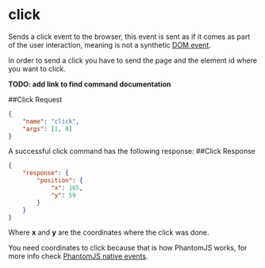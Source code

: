 click
========
Sends a click event to the browser, this event is sent as if it comes as part of the user interaction, meaning is not a synthetic [DOM event](http://www.w3.org/TR/DOM-Level-2-Events/events.html).

In order to send a click you have to send the page and the element id where you want to click.

**TODO: add link to find command documentation**

##Click Request
```json
{
    "name": "click",
    "args": [1, 0]
}
```
A successful click command has the following response:
##Click Response
```json
{
    "response": {
        "position": {
            "x": 165,
            "y": 59
        }
    }
}
```
Where **x** and **y** are the coordinates where the click was done.

You need coordinates to click because that is how PhantomJS works, for more info check [PhantomJS native events](http://phantomjs.org/api/webpage/method/send-event.html).
